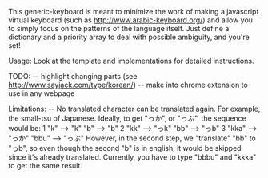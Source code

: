 This generic-keyboard is meant to minimize the work of making a javascript virtual keyboard (such as http://www.arabic-keyboard.org/) and allow you to simply focus on the patterns of the language itself.  Just define a dictionary and a priority array to deal with possible ambiguity, and you're set!

Usage: Look at the template and implementations for detailed instructions.

TODO:
-- highlight changing parts (see http://www.sayjack.com/type/korean/)
-- make into chrome extension to use in any webpage


Limitations: 
-- No translated character can be translated again.  For example, the small-tsu of Japanese.  Ideally, to get "っか", or "っぶ", the sequence would be:
1  "k"   --> "k"			"b"   --> "b"
2  "kk"  --> "っk"			"bb"  --> "っb"
3  "kka" --> "っか"			"bbu" --> "っぶ"
However, in the second step, we "translate" "bb" to "っb", so even though the second "b" is in english, it would be skipped since it's already translated.  Currently, you have to type "bbbu" and "kkka" to get the same result.
